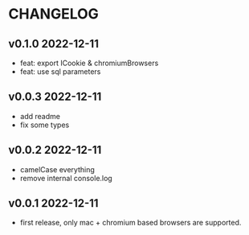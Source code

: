 # CHANGELOG

## v0.1.0 2022-12-11

- feat: export ICookie & chromiumBrowsers
- feat: use sql parameters

## v0.0.3 2022-12-11

- add readme
- fix some types

## v0.0.2 2022-12-11

- camelCase everything
- remove internal console.log

## v0.0.1 2022-12-11

- first release, only mac + chromium based browsers are supported.
